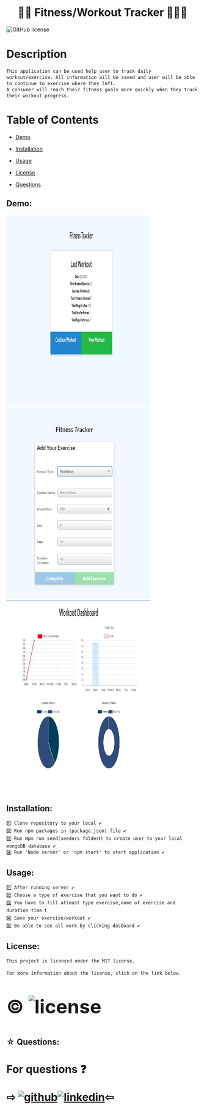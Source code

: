 <link rel="stylesheet" href="https://use.fontawesome.com/releases/v5.8.1/css/all.css"
        integrity="sha384-50oBUHEmvpQ+1lW4y57PTFmhCaXp0ML5d60M1M7uH2+nqUivzIebhndOJK28anvf" crossorigin="anonymous" />


<h1 align="center", margin="2%">                        🏋️‍♀️ Fitness/Workout Tracker 🏋🏾‍♂️</h1>

![GitHub license](https://img.shields.io/badge/license-MIT2.0-blue.svg)

<h1>Description</h1>

    This application can be used help user to track daily workout/exercise. All information will be saved and user will be able to continue to exercise where they left.
    A consumer will reach their fitness goals more quickly when they track their workout progress.


<h1> Table of Contents </h1>

* [Demo](#Demo)

* [Installation](#installation)
  
* [Usage](#usage)


* [License](#license)

 
* [Questions](#Questions)


## Demo:

<img src="./public/assets/user.jpg" width="75%" height="500px">


<img src="./public/assets/tracker.jpg" width="75%" height="500px">

<img src="./public/assets/dashboard.jpg" width="75%" height="500px">

## Installation:
    1️⃣ Clone repository to your local ✔
    2️⃣ Run npm packages in (package.json) file ✔
    3️⃣ Run Npm run seed(seeders folder❗️) to create user to your local mongoDB database ✔
    4️⃣ Run 'Node server' or 'npm start' to start application ✔
##  Usage:
    1️⃣ After running server ✔
    2️⃣ Choose a type of exercise that you want to do ✔
    3️⃣ You have to fill atleast type exercise,name of exercise and duration time ❗️    
    4️⃣ Save your exercise/workout ✔
    5️⃣ Be able to see all work by clicking dasboard ✔

##  License:
    This project is licensed under the MIT license.

    For more information about the license, click on the link below.

<h1>
<div  style="font-size:50px">  

©  ![license](https://img.shields.io/badge/license-MIT-green.svg)

</div>

</h1>

## ☆ Questions:
   
<h1>
     For questions ❓ 

                              




⇨ [![github](https://cloud.githubusercontent.com/assets/17016297/18839843/0e06a67a-83d2-11e6-993a-b35a182500e0.png)][1][![linkedin](https://cloud.githubusercontent.com/assets/17016297/18839848/0fc7e74e-83d2-11e6-8c6a-277fc9d6e067.png)][2]⇦  



[1]: https://github.com/fatihay53
[2]: https://www.linkedin.com/in/fatih-sultan-ay-211689181/

</h1>